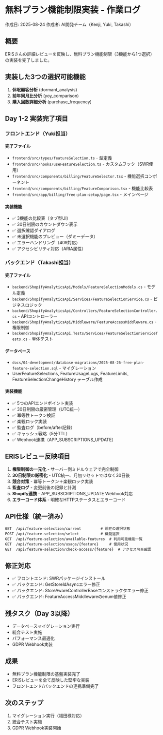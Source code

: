 # 無料プラン機能制限実装 - 作業ログ
作成日: 2025-08-24
作成者: AI開発チーム（Kenji, Yuki, Takashi）

## 概要
ERISさんの詳細レビューを反映し、無料プラン機能制限（3機能から1つ選択）の実装を完了しました。

## 実装した3つの選択可能機能
1. **休眠顧客分析** (dormant_analysis)
2. **前年同月比分析** (yoy_comparison)
3. **購入回数詳細分析** (purchase_frequency)

## Day 1-2 実装完了項目

### フロントエンド（Yuki担当）
#### 完了ファイル
- `frontend/src/types/featureSelection.ts` - 型定義
- `frontend/src/hooks/useFeatureSelection.ts` - カスタムフック（SWR使用）
- `frontend/src/components/billing/FeatureSelector.tsx` - 機能選択コンポーネント
- `frontend/src/components/billing/FeatureComparison.tsx` - 機能比較表
- `frontend/src/app/billing/free-plan-setup/page.tsx` - メインページ

#### 実装機能
- ✅ 3機能の比較表（タブ型UI）
- ✅ 30日制限のカウントダウン表示
- ✅ 選択確認ダイアログ
- ✅ 未選択機能のプレビュー（ダミーデータ）
- ✅ エラーハンドリング（409対応）
- ✅ アクセシビリティ対応（ARIA属性）

### バックエンド（Takashi担当）
#### 完了ファイル
- `backend/ShopifyAnalyticsApi/Models/FeatureSelectionModels.cs` - モデル定義
- `backend/ShopifyAnalyticsApi/Services/FeatureSelectionService.cs` - ビジネスロジック
- `backend/ShopifyAnalyticsApi/Controllers/FeatureSelectionController.cs` - APIコントローラー
- `backend/ShopifyAnalyticsApi/Middleware/FeatureAccessMiddleware.cs` - 権限制御
- `backend/ShopifyAnalyticsApi.Tests/Services/FeatureSelectionServiceTests.cs` - 単体テスト

#### データベース
- `docs/04-development/database-migrations/2025-08-26-free-plan-feature-selection.sql` - マイグレーション
- UserFeatureSelections, FeatureUsageLogs, FeatureLimits, FeatureSelectionChangeHistory テーブル作成

#### 実装機能
- ✅ 5つのAPIエンドポイント実装
- ✅ 30日制限の厳密管理（UTC統一）
- ✅ 冪等性トークン検証
- ✅ 楽観ロック実装
- ✅ 監査ログ（before/after記録）
- ✅ キャッシュ戦略（5分TTL）
- ✅ Webhook連携（APP_SUBSCRIPTIONS_UPDATE）

## ERISレビュー反映項目
1. **権限制御の一元化** - サーバー側ミドルウェアで完全制御
2. **30日制限の厳密化** - UTC統一、月初リセットではなく30日後
3. **競合対策** - 冪等トークン＋楽観ロック実装
4. **監査ログ** - 変更前後の記録と計測
5. **Shopify連携** - APP_SUBSCRIPTIONS_UPDATE Webhook対応
6. **エラーコード体系** - 明確なHTTPステータスとエラーコード

## API仕様（統一済み）
```
GET  /api/feature-selection/current         # 現在の選択状態
POST /api/feature-selection/select          # 機能選択
GET  /api/feature-selection/available-features  # 利用可能機能一覧
GET  /api/feature-selection/usage/{feature}     # 使用状況
GET  /api/feature-selection/check-access/{feature}  # アクセス可否確認
```

## 修正対応
- ✅ フロントエンド: SWRパッケージインストール
- ✅ バックエンド: GetStoreIdAsyncエラー修正
- ✅ バックエンド: StoreAwareControllerBaseコンストラクタエラー修正
- ✅ バックエンド: FeatureAccessMiddlewareのenum値修正

## 残タスク（Day 3以降）
- データベースマイグレーション実行
- 統合テスト実施
- パフォーマンス最適化
- GDPR Webhook実装

## 成果
- 無料プラン機能制限の基盤実装完了
- ERISレビューを全て反映した堅牢な実装
- フロントエンド/バックエンドの連携準備完了

## 次のステップ
1. マイグレーション実行（福田様対応）
2. 統合テスト実施
3. GDPR Webhook実装開始